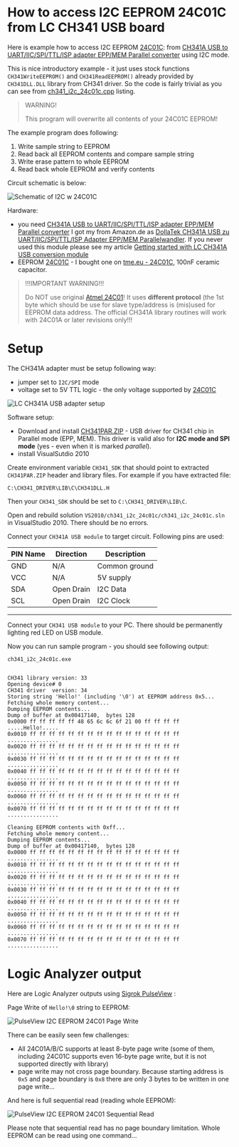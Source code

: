 # How to access I2C EEPROM 24C01C from LC CH341 USB board

Here is example how to access I2C EEPROM [24C01C]:
from [CH341A USB to UART/IIC/SPI/TTL/ISP adapter EPP/MEM Parallel converter]
using I2C mode.

This is nice introductory example - it just uses
stock functions `CH341WriteEEPROM()` and `CH341ReadEEPROM()` already provided by `CH341DLL.DLL` library
from CH341 driver. So the code is fairly trivial
as you can see from [ch341_i2c_24c01c.cpp]  listing.

> WARNING!
>
> This program will overwrite all contents of your 24C01C EEPROM!
>

The example program does following:
1. Write sample string to EEPROM
1. Read back all EEPROM contents and compare sample string
1. Write erase pattern to whole EEPROM
1. Read back whole EEPROM and verify contents

Circuit schematic is below:

![Schematic of I2C w 24C01C](https://github.com/hpaluch/ch341-i2c-24c01c/blob/master/ExpressPCB/ch341a-i2c-24c01c.png?raw=true)


Hardware:
* you
  need [CH341A USB to UART/IIC/SPI/TTL/ISP adapter EPP/MEM Parallel converter]
  I got my from Amazon.de as [DollaTek CH341A USB zu UART/IIC/SPI/TTL/ISP Adapter EPP/MEM Parallelwandler]. If you never used this module
  please see my article [Getting started with LC CH341A USB conversion module]
* EEPROM [24C01C] - I bought one on [tme.eu - 24C01C], 100nF ceramic capacitor.

> !!!IMPORTANT WARNING!!!
>
> Do NOT use original [Atmel 24C01]! It uses **different protocol**
> (the 1st byte which should be use for slave type/address is (mis)used
> for EEPROM data address. The official CH341A library routines
> will work with 24C01A or later revisions only!!!

# Setup

The CH341A adapter must be setup following way:
* jumper set to `I2C/SPI` mode
* voltage set to 5V TTL logic - the only voltage supported by [24C01C]

![LC CH341A USB adapter setup](https://github.com/hpaluch/ch341-i2c-24c01c/blob/master/images/ch341a-5v-i2c.jpg?raw=true)


Software setup:
*  Download and install [CH341PAR.ZIP] - USB driver for CH341 chip
   in Parallel mode (EPP, MEM). This driver is valid 
   also for **I2C mode and SPI mode** (yes - even when it is marked _parallel_).
*  install VisualSutdio 2010

Create environment variable `CH341_SDK` that should point to extracted
`CH341PAR.ZIP` header and library files. For example
if you have extracted file:

```
C:\CH341_DRIVER\LIB\C\CH341DLL.H 
```
Then your `CH341_SDK` should be set to `C:\CH341_DRIVER\LIB\C`.

Open and rebuild solution `VS2010/ch341_i2c_24c01c/ch341_i2c_24c01c.sln`
in VisualStudio 2010. There should be no errors.

Connect your `CH341A USB module` to target circuit. Following pins are used:

|PIN Name|Direction|Description|
|--------|---------|-----------|
|GND|N/A|Common ground|
|VCC|N/A|5V supply|
|SDA|Open Drain| I2C Data|
|SCL|Open Drain| I2C Clock|
----


Connect your `CH341 USB module` to your PC. There should
be permanently lighting red LED on USB module.

Now you can run sample program - you should see following output:
```
ch341_i2c_24c01c.exe


CH341 library version: 33
Opening device# 0
CH341 driver  version: 34
Storing string 'Hello!' (including '\0') at EEPROM address 0x5...
Fetching whole memory content...
Dumping EEPROM contents...
Dump of buffer at 0x00417140,  bytes 128
0x0000 ff ff ff ff ff 48 65 6c 6c 6f 21 00 ff ff ff ff .....Hello!.....
0x0010 ff ff ff ff ff ff ff ff ff ff ff ff ff ff ff ff ................
0x0020 ff ff ff ff ff ff ff ff ff ff ff ff ff ff ff ff ................
0x0030 ff ff ff ff ff ff ff ff ff ff ff ff ff ff ff ff ................
0x0040 ff ff ff ff ff ff ff ff ff ff ff ff ff ff ff ff ................
0x0050 ff ff ff ff ff ff ff ff ff ff ff ff ff ff ff ff ................
0x0060 ff ff ff ff ff ff ff ff ff ff ff ff ff ff ff ff ................
0x0070 ff ff ff ff ff ff ff ff ff ff ff ff ff ff ff ff ................

Cleaning EEPROM contents with 0xff...
Fetching whole memory content...
Dumping EEPROM contents...
Dump of buffer at 0x00417140,  bytes 128
0x0000 ff ff ff ff ff ff ff ff ff ff ff ff ff ff ff ff ................
0x0010 ff ff ff ff ff ff ff ff ff ff ff ff ff ff ff ff ................
0x0020 ff ff ff ff ff ff ff ff ff ff ff ff ff ff ff ff ................
0x0030 ff ff ff ff ff ff ff ff ff ff ff ff ff ff ff ff ................
0x0040 ff ff ff ff ff ff ff ff ff ff ff ff ff ff ff ff ................
0x0050 ff ff ff ff ff ff ff ff ff ff ff ff ff ff ff ff ................
0x0060 ff ff ff ff ff ff ff ff ff ff ff ff ff ff ff ff ................
0x0070 ff ff ff ff ff ff ff ff ff ff ff ff ff ff ff ff ................
```

# Logic Analyzer output

Here are Logic Analyzer outputs using [Sigrok PulseView] :

Page Write of `Hello!\0` string to EEPROM:

![PulseView I2C EEPROM 24C01 Page Write](https://github.com/hpaluch/ch341-i2c-24c01c/blob/master/PulseView/page-write-24c01c.png?raw=true)

There can be easily seen few challenges:
* All 24C01A/B/C supports at least 8-byte page write (some of them,
  including 24C01C supports even 16-byte page write, but it is not
  supported directly with library)
* page write may not cross page boundary. Because
  starting address is `0x5` and page boundary is `0x8` there are
  only 3 bytes to be written in one page write...

And here is full sequential read (reading whole EEPROM):

![PulseView I2C EEPROM 24C01 Sequential Read](https://github.com/hpaluch/ch341-i2c-24c01c/blob/master/PulseView/sequential-read-24c01c.png?raw=true)

Please note that sequential read has no page boundary limitation. Whole
EEPROM can be read using one command...

[Sigrok PulseView]: https://sigrok.org/doc/pulseview/unstable/manual.html#overview
[ch341_i2c_24c01c.cpp]: https://github.com/hpaluch/ch341-i2c-24c01c/blob/master/VS2010/ch341_i2c_24c01c/ch341_i2c_24c01c/ch341_i2c_24c01c.cpp
[Atmel 24C01]: https://dflund.se/~triad/krad/entrega/at24c01.pdf
[tme.eu - 24C01C]: https://www.tme.eu/en/details/24c01c-i_p/serial-eeprom-memories-integ-circ/microchip-technology/
[24C01C]: http://ww1.microchip.com/downloads/en/devicedoc/21201k.pdf
[CH341A USB to UART/IIC/SPI/TTL/ISP adapter EPP/MEM Parallel converter]:http://www.chinalctech.com/index.php?_m=mod_product&_a=view&p_id=1220
[DollaTek CH341A USB zu UART/IIC/SPI/TTL/ISP Adapter EPP/MEM Parallelwandler]:https://www.amazon.de/gp/product/B07DJZDRKG/
[Getting started with LC CH341A USB conversion module]:  https://github.com/hpaluch/hpaluch.github.io/wiki/Getting-started-with-LC-CH341A-USB-conversion-module
[CH341PAR.ZIP]: http://www.wch.cn/downloads/file/7.html
